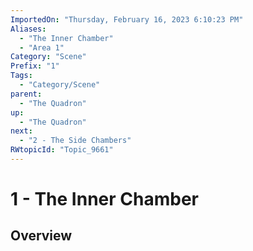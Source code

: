 ```yaml
---
ImportedOn: "Thursday, February 16, 2023 6:10:23 PM"
Aliases:
  - "The Inner Chamber"
  - "Area 1"
Category: "Scene"
Prefix: "1"
Tags:
  - "Category/Scene"
parent:
  - "The Quadron"
up:
  - "The Quadron"
next:
  - "2 - The Side Chambers"
RWtopicId: "Topic_9661"
---
```

# 1 - The Inner Chamber
## Overview
